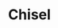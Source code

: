 ---
layout: item
title: Chisel
item-id: 1755
datatable: true
id: 1755
name: "Chisel"
members: false
lowalch: 0
highalch: 0
examine: "Good for detailed Crafting."
monsters:
  - id: 2161
    name: "TzHaar-Hur"
    members: true
    combat_level: 74
    wiki_url: "https://oldschool.runescape.wiki/w/TzHaar-Hur"
    drops:
      - quantity: "1"
        rarity: 0.03125
    image: "https://oldschool.runescape.wiki/images/thumb/5/5a/TzHaar-Hur.png/150px-TzHaar-Hur.png?978b9"
  - id: 8297
    name: "Swamp Crab"
    members: true
    combat_level: 55
    wiki_url: "https://oldschool.runescape.wiki/w/Swamp_Crab#Normal"
    drops:
      - quantity: "1"
        rarity: 0.0234375
    image: "https://oldschool.runescape.wiki/images/thumb/7/7d/Swamp_Crab.png/200px-Swamp_Crab.png?80188"
---